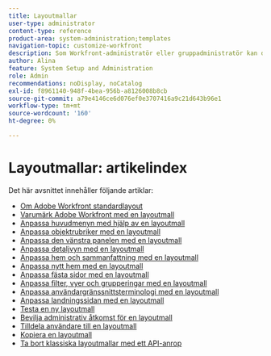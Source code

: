 ```yaml
---
title: Layoutmallar
user-type: administrator
content-type: reference
product-area: system-administration;templates
navigation-topic: customize-workfront
description: Som Workfront-administratör eller gruppadministratör kan du skapa och ändra layoutmallar för att anpassa elementen i Workfront-gränssnittet.
author: Alina
feature: System Setup and Administration
role: Admin
recommendations: noDisplay, noCatalog
exl-id: f8961140-948f-4bea-956b-a8126008b8cb
source-git-commit: a79e4146ce6d076ef0e3707416a9c21d643b96e1
workflow-type: tm+mt
source-wordcount: '160'
ht-degree: 0%

---
```


# Layoutmallar: artikelindex

<!-- Audited: 2/2024 -->

Det här avsnittet innehåller följande artiklar:

* [Om Adobe Workfront standardlayout](../../../administration-and-setup/customize-workfront/use-layout-templates/about-the-default-wf-layout.md)
* [Varumärk Adobe Workfront med en layoutmall](../../../administration-and-setup/customize-workfront/use-layout-templates/brand-wf-using-a-layout-template.md)
* [Anpassa huvudmenyn med hjälp av en layoutmall](../../../administration-and-setup/customize-workfront/use-layout-templates/customize-main-menu.md)
* [Anpassa objektrubriker med en layoutmall](../../customize-workfront/use-layout-templates/customize-object-headers.md)
* [Anpassa den vänstra panelen med en layoutmall](../../../administration-and-setup/customize-workfront/use-layout-templates/customize-left-panel.md)
* [Anpassa detaljvyn med en layoutmall](../../../administration-and-setup/customize-workfront/use-layout-templates/customize-details-view-layout-template.md)
* [Anpassa hem och sammanfattning med en layoutmall](../../../administration-and-setup/customize-workfront/use-layout-templates/customize-home-summary-layout-template.md)
* [Anpassa nytt hem med en layoutmall](../../../administration-and-setup/customize-workfront/use-layout-templates/customize-new-home-layout-template.md)
* [Anpassa fästa sidor med en layoutmall](../../../administration-and-setup/customize-workfront/use-layout-templates/customize-pinned-pages.md)
* [Anpassa filter, vyer och grupperingar med en layoutmall](../../../administration-and-setup/customize-workfront/use-layout-templates/customize-fvg-list-controls-layout-template.md)
* [Anpassa användargränssnittsterminologi med en layoutmall](../../../administration-and-setup/customize-workfront/use-layout-templates/customize-terminology.md)
* [Anpassa landningssidan med en layoutmall](../../../administration-and-setup/customize-workfront/use-layout-templates/customize-landing-page.md)
* [Testa en ny layoutmall](../../../administration-and-setup/customize-workfront/use-layout-templates/test-a-layout-template.md)
* [Bevilja administrativ åtkomst för en layoutmall](../../../administration-and-setup/customize-workfront/use-layout-templates/grant-admin-access-layout-template.md)
* [Tilldela användare till en layoutmall](../../../administration-and-setup/customize-workfront/use-layout-templates/assign-users-to-layout-template.md)
* [Kopiera en layoutmall](../../../administration-and-setup/customize-workfront/use-layout-templates/copy-a-layout-template.md)
* [Ta bort klassiska layoutmallar med ett API-anrop](../../../administration-and-setup/customize-workfront/use-layout-templates/delete-classic-layout-templates.md)

